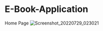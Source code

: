 # E-Book-Application
Home Page 
![Screenshot_20220729_023021](https://user-images.githubusercontent.com/105160104/183110634-111a7791-2d1c-4a69-ac58-e9e9ffa64584.png)
